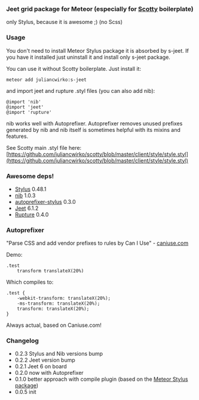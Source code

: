 ### Jeet grid package for Meteor (especially for [Scotty](https://github.com/juliancwirko/scotty) boilerplate)

only Stylus, because it is awesome ;) (no Scss)

### Usage

You don't need to install Meteor Stylus package it is absorbed by s-jeet.
If you have it installed just uninstall it and install only s-jeet package.

You can use it without Scotty boilerplate. Just install it:

````meteor add juliancwirko:s-jeet````

and import jeet and rupture .styl files (you can also add nib):

````
@import 'nib'
@import 'jeet'
@import 'rupture'
````
nib works well with Autoprefixer.
Autoprefixer removes unused prefixes generated by nib and nib itself is sometimes helpful with its mixins and features.

See Scotty main .styl file here: [https://github.com/juliancwirko/scotty/blob/master/client/style/style.styl](https://github.com/juliancwirko/scotty/blob/master/client/style/style.styl)

### Awesome deps!

- [Stylus](http://learnboost.github.io/stylus/) 0.48.1
- [nib](http://visionmedia.github.io/nib/) 1.0.3
- [autoprefixer-stylus](https://github.com/jenius/autoprefixer-stylus) 0.3.0
- [Jeet](https://github.com/mojotech/jeet) 6.1.2
- [Rupture](https://github.com/jenius/rupture) 0.4.0

### Autoprefixer

"Parse CSS and add vendor prefixes to rules by Can I Use" - [caniuse.com](http://caniuse.com)

Demo:
````
.test
    transform translateX(20%)
````

Which compiles to:
````
.test {
    -webkit-transform: translateX(20%);
    -ms-transform: translateX(20%);
    transform: translateX(20%);
}
````

Always actual, based on Caniuse.com!


### Changelog

- 0.2.3 Stylus and Nib versions bump
- 0.2.2 Jeet version bump
- 0.2.1 Jeet 6 on board
- 0.2.0 now with Autoprefixer
- 0.1.0 better approach with compile plugin (based on the [Meteor Stylus package](https://github.com/meteor/meteor/tree/devel/packages/stylus))
- 0.0.5 init
